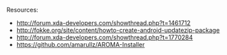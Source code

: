 Resources:
- http://forum.xda-developers.com/showthread.php?t=1461712
- http://fokke.org/site/content/howto-create-android-updatezip-package
- http://forum.xda-developers.com/showthread.php?t=1770284
- https://github.com/amarullz/AROMA-Installer
